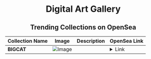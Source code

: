 <div align="center">

# Digital Art Gallery

## Trending Collections on OpenSea

| Collection Name                       | Image                                                                                     | Description                       | OpenSea Link                                                                                          |
|---------------------------------------|-------------------------------------------------------------------------------------------|-----------------------------------|--------------------------------------------------------------------------------------------------------|
| **BIGCAT** | ![Image](https://i.seadn.io/s/raw/files/7758a50582a98f4be64a3dc4de8b6ecc.jpg?w=500&auto=format?w=200&auto=format) |  | <details><summary>Link</summary>[BIGCAT](https://opensea.io/collection/bigcat-11)</details> |

</div>